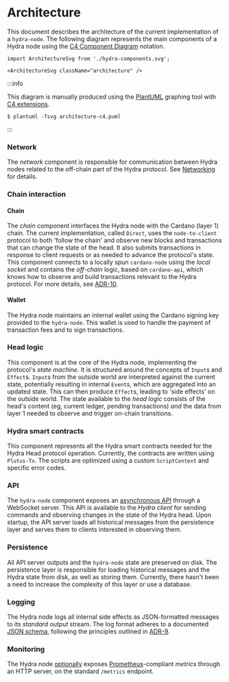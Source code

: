 # Architecture

This document describes the architecture of the current implementation
of a `hydra-node`. The following diagram represents the main
components of a Hydra node using the [C4 Component
Diagram](https://c4model.com/#ComponentDiagram) notation.

```mdx-code-block
import ArchitectureSvg from './hydra-components.svg';

<ArchitectureSvg className="architecture" />
```

:::info

This diagram is manually produced using the [PlantUML](https://plantuml.com) graphing tool with [C4 extensions](https://github.com/plantuml-stdlib/C4-PlantUML).

```
$ plantuml -Tsvg architecture-c4.puml
```

:::

### Network

The _network_ component is responsible for communication between Hydra nodes related to the off-chain part of the Hydra protocol. See [Networking](./architecture/networking) for details.

### Chain interaction

#### Chain

The _chain_ component interfaces the Hydra node with the Cardano (layer 1) chain. The current implementation, called `Direct`, uses the `node-to-client` protocol to both 'follow the chain' and observe new blocks and transactions that can change the state of the head. It also submits transactions in response to client requests or as needed to advance the protocol's state. This component connects to a locally spun `cardano-node` using the _local socket_ and contains the _off-chain_ logic, based on `cardano-api`, which knows how to observe and build transactions relevant to the Hydra protocol. For more details, see [ADR-10](/adr/10).

#### Wallet

The Hydra node maintains an internal wallet using the Cardano signing key provided to the `hydra-node`. This wallet is used to handle the payment of transaction fees and to sign transactions.

### Head logic

This component is at the core of the Hydra node, implementing the protocol's _state machine_. It is structured around the concepts of `Input`s and `Effect`s. `Input`s from the outside world are interpreted against the current state, potentially resulting in internal `Event`s, which are aggregated into an updated state. This can then produce `Effect`s, leading to 'side effects' on the outside world. The state available to the _head logic_ consists of the head's content (eg, current ledger, pending transactions) _and_ the data from layer 1 needed to observe and trigger on-chain transitions.

### Hydra smart contracts

This component represents all the Hydra smart contracts needed for the Hydra Head protocol operation. Currently, the contracts are written using `Plutus-Tx`. The scripts are optimized using a custom `ScriptContext` and specific error codes.

### API

The `hydra-node` component exposes an [asynchronous API](https://hydra.family/head-protocol/unstable/api-reference) through a WebSocket server. This API is available to the _Hydra client_ for sending commands and observing changes in the state of the Hydra head. Upon startup, the API server loads all historical messages from the persistence layer and serves them to clients interested in observing them.

### Persistence

All API server outputs and the `hydra-node` state are preserved on disk. The persistence layer is responsible for loading historical messages and the Hydra state from disk, as well as storing them. Currently, there hasn't been a need to increase the complexity of this layer or use a database.

### Logging

The Hydra node logs all internal side effects as JSON-formatted messages to its _standard output_ stream. The log format adheres to a documented [JSON schema](https://raw.githubusercontent.com/input-output-hk/hydra/master/hydra-node/json-schemas/logs.yaml), following the principles outlined in [ADR-9](/adr/9).

### Monitoring

The Hydra node [optionally](https://hydra.family/head-protocol/docs/getting-started/quickstart#hydra-node-options) exposes [Prometheus](https://prometheus.io/)-compliant _metrics_ through an HTTP server, on the standard `/metrics` endpoint.
